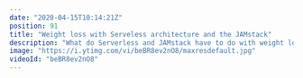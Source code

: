 ```yaml
---
date: "2020-04-15T10:14:21Z"
position: 91
title: "Weight loss with Serveless architecture and the JAMstack"
description: "What do Serverless and JAMstack have to do with weight loss? Well, in my case, a lot!\n\nTo be able to loose weight I need a good incentive. And for me that incentive is public accountability. I have created a #Vue.js PWA app called \"Fatty\" that is built on a serverless architecture and the JAMstack. The app shows how much weight I have lost and it tweets an update into the world every time I step on my WiFi enabled scale. In this video I explain how it all connects!\n\nNext to talking about the tech that powers the Fatty app I also tell about my fitness story. If I can loose all that weight than you can as well.\n\nRead about Fatty here: https://timbenniks.nl/writings/fatty-is-alive/\nSee Fatty in action: https://fatty.timbenniks.com\nMore on my fitness story: https://timbenniks.nl/writings/my-fitness-story/\n\nFollow me here:\nWebsite: https://timbenniks.nl/\nTwitter: https://twitter.com/timbenniks\nGithub: https://github.com/timbenniks\n\n#jamstack #serverless"
image: "https://i.ytimg.com/vi/beBR8ev2nO8/maxresdefault.jpg"
videoId: "beBR8ev2nO8"
---
```



